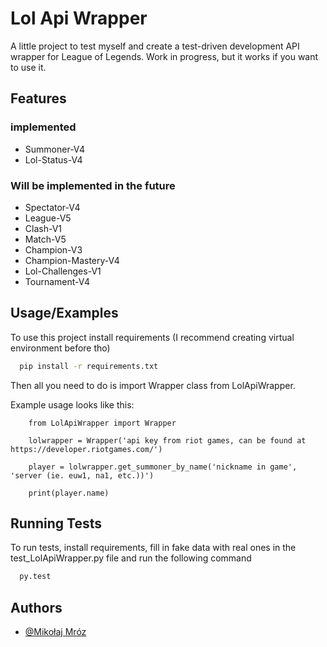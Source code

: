 
# Lol Api Wrapper

A little project to test myself and create a test-driven development API wrapper for League of Legends. Work in progress, but it works if you want to use it.


## Features

### implemented

- Summoner-V4
- Lol-Status-V4

### Will be implemented in the future

- Spectator-V4
- League-V5
- Clash-V1
- Match-V5
- Champion-V3
- Champion-Mastery-V4
- Lol-Challenges-V1
- Tournament-V4






## Usage/Examples

To use this project install requirements (I recommend creating virtual environment before tho)

```bash
  pip install -r requirements.txt
```

Then all you need to do is import Wrapper class from LolApiWrapper.

Example usage looks like this:

```
    from LolApiWrapper import Wrapper

    lolwrapper = Wrapper('api key from riot games, can be found at https://developer.riotgames.com/')

    player = lolwrapper.get_summoner_by_name('nickname in game', 'server (ie. euw1, na1, etc.))')

    print(player.name)

```
## Running Tests

To run tests, install requirements, fill in fake data with real ones in the test_LolApiWrapper.py file and run the following command

```bash
  py.test
```


## Authors

- [@Mikołaj Mróz](https://www.github.com/Mikolaj-Mroz)

